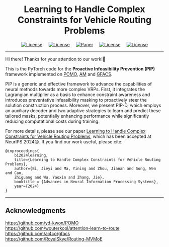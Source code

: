 <h1 align="center"> Learning to Handle Complex Constraints for Vehicle Routing Problems </h1>

<p align="center">
<a href="https://neurips.cc/Conferences/2024"><img alt="License" src="https://img.shields.io/static/v1?label=NeurIPS'24&message=Vancouver&color=purple&style=flat-square"></a>&nbsp;&nbsp;&nbsp;&nbsp;
<a href="https://neurips.cc/virtual/2024/poster/95638"><img alt="License" src="https://img.shields.io/static/v1?label=NeurIPS&message=Poster&color=blue&style=flat-square"></a>&nbsp;&nbsp;&nbsp;&nbsp;
<a href=""><img src="https://img.shields.io/static/v1?label=ArXiv&message=PDF&color=red&style=flat-square" alt="Paper"></a>&nbsp;&nbsp;&nbsp;&nbsp;
<a href=""><img alt="License" src="https://img.shields.io/static/v1?label=Download&message=Slides&color=orange&style=flat-square"></a>&nbsp;&nbsp;&nbsp;&nbsp;
<a href="https://github.com/jieyibi/PIP-constraint/blob/main/LICENSE"><img 
alt="License" src="https://img.shields.io/static/v1?label=License&message=MIT&color=rose&style=flat-square"></a>
</p>

---

Hi there! Thanks for your attention to our work!🤝

This is the PyTorch code for the **Proactive Infeasibility Prevention (PIP)** 
framework implemented on [POMO](https://github.com/yd-kwon/POMO), [AM](https://github.com/wouterkool/attention-learn-to-route) and [GFACS](https://github.com/ai4co/gfacs).

PIP is a generic and effective framework to advance the capabilities of 
neural methods towards more complex VRPs. First, it integrates the Lagrangian 
multiplier as a basis to enhance constraint awareness and introduces 
preventative infeasibility masking to proactively steer the solution 
construction process. Moreover, we present PIP-D, which employs an auxiliary 
decoder and two adaptive strategies to learn and predict these tailored 
masks, potentially enhancing performance while significantly reducing 
computational costs during training. 

For more details, please see our paper [Learning to Handle Complex 
Constraints for Vehicle Routing Problems](), which has been accepted at 
NeurIPS 2024😊. If you find our work useful, please cite:

```
@inproceedings{
    bi2024learning,
    title={Learning to Handle Complex Constraints for Vehicle Routing Problems},
    author={Bi, Jieyi and Ma, Yining and Zhou, Jianan and Song, Wen and Cao, 
    Zhiguang and Wu, Yaoxin and Zhang, Jie},
    booktitle = {Advances in Neural Information Processing Systems},
    year={2024}
}
```
---

## Acknowledgments
https://github.com/yd-kwon/POMO  
https://github.com/wouterkool/attention-learn-to-route  
https://github.com/ai4co/gfacs  
https://github.com/RoyalSkye/Routing-MVMoE
